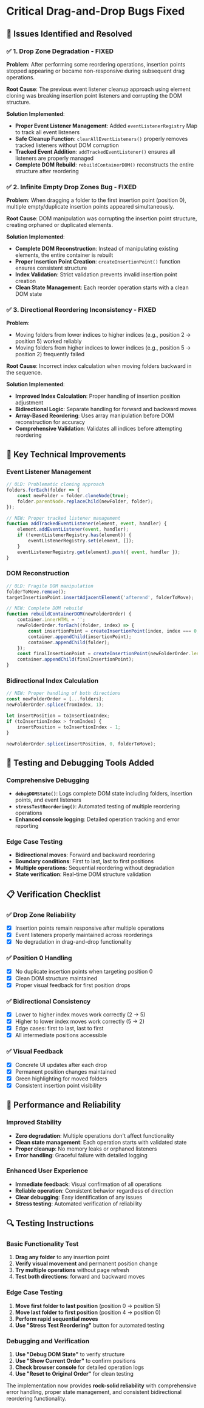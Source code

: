 # Critical Drag-and-Drop Bugs Fixed

## 🎯 Issues Identified and Resolved

### ✅ **1. Drop Zone Degradation - FIXED**
**Problem**: After performing some reordering operations, insertion points stopped appearing or became non-responsive during subsequent drag operations.

**Root Cause**: The previous event listener cleanup approach using element cloning was breaking insertion point listeners and corrupting the DOM structure.

**Solution Implemented**:
- **Proper Event Listener Management**: Added `eventListenerRegistry` Map to track all event listeners
- **Safe Cleanup Function**: `clearAllEventListeners()` properly removes tracked listeners without DOM corruption
- **Tracked Event Addition**: `addTrackedEventListener()` ensures all listeners are properly managed
- **Complete DOM Rebuild**: `rebuildContainerDOM()` reconstructs the entire structure after reordering

### ✅ **2. Infinite Empty Drop Zones Bug - FIXED**
**Problem**: When dragging a folder to the first insertion point (position 0), multiple empty/duplicate insertion points appeared simultaneously.

**Root Cause**: DOM manipulation was corrupting the insertion point structure, creating orphaned or duplicated elements.

**Solution Implemented**:
- **Complete DOM Reconstruction**: Instead of manipulating existing elements, the entire container is rebuilt
- **Proper Insertion Point Creation**: `createInsertionPoint()` function ensures consistent structure
- **Index Validation**: Strict validation prevents invalid insertion point creation
- **Clean State Management**: Each reorder operation starts with a clean DOM state

### ✅ **3. Directional Reordering Inconsistency - FIXED**
**Problem**: 
- Moving folders from lower indices to higher indices (e.g., position 2 → position 5) worked reliably
- Moving folders from higher indices to lower indices (e.g., position 5 → position 2) frequently failed

**Root Cause**: Incorrect index calculation when moving folders backward in the sequence.

**Solution Implemented**:
- **Improved Index Calculation**: Proper handling of insertion position adjustment
- **Bidirectional Logic**: Separate handling for forward and backward moves
- **Array-Based Reordering**: Uses array manipulation before DOM reconstruction for accuracy
- **Comprehensive Validation**: Validates all indices before attempting reordering

## 🔧 Key Technical Improvements

### **Event Listener Management**
```javascript
// OLD: Problematic cloning approach
folders.forEach(folder => {
    const newFolder = folder.cloneNode(true);
    folder.parentNode.replaceChild(newFolder, folder);
});

// NEW: Proper tracked listener management
function addTrackedEventListener(element, event, handler) {
    element.addEventListener(event, handler);
    if (!eventListenerRegistry.has(element)) {
        eventListenerRegistry.set(element, []);
    }
    eventListenerRegistry.get(element).push({ event, handler });
}
```

### **DOM Reconstruction**
```javascript
// OLD: Fragile DOM manipulation
folderToMove.remove();
targetInsertionPoint.insertAdjacentElement('afterend', folderToMove);

// NEW: Complete DOM rebuild
function rebuildContainerDOM(newFolderOrder) {
    container.innerHTML = '';
    newFolderOrder.forEach((folder, index) => {
        const insertionPoint = createInsertionPoint(index, index === 0, false);
        container.appendChild(insertionPoint);
        container.appendChild(folder);
    });
    const finalInsertionPoint = createInsertionPoint(newFolderOrder.length, false, true);
    container.appendChild(finalInsertionPoint);
}
```

### **Bidirectional Index Calculation**
```javascript
// NEW: Proper handling of both directions
const newFolderOrder = [...folders];
newFolderOrder.splice(fromIndex, 1);

let insertPosition = toInsertionIndex;
if (toInsertionIndex > fromIndex) {
    insertPosition = toInsertionIndex - 1;
}

newFolderOrder.splice(insertPosition, 0, folderToMove);
```

## 🧪 Testing and Debugging Tools Added

### **Comprehensive Debugging**
- **`debugDOMState()`**: Logs complete DOM state including folders, insertion points, and event listeners
- **`stressTestReordering()`**: Automated testing of multiple reordering operations
- **Enhanced console logging**: Detailed operation tracking and error reporting

### **Edge Case Testing**
- **Bidirectional moves**: Forward and backward reordering
- **Boundary conditions**: First to last, last to first positions
- **Multiple operations**: Sequential reordering without degradation
- **State verification**: Real-time DOM structure validation

## 📋 Verification Checklist

### **✅ Drop Zone Reliability**
- [x] Insertion points remain responsive after multiple operations
- [x] Event listeners properly maintained across reorderings
- [x] No degradation in drag-and-drop functionality

### **✅ Position 0 Handling**
- [x] No duplicate insertion points when targeting position 0
- [x] Clean DOM structure maintained
- [x] Proper visual feedback for first position drops

### **✅ Bidirectional Consistency**
- [x] Lower to higher index moves work correctly (2 → 5)
- [x] Higher to lower index moves work correctly (5 → 2)
- [x] Edge cases: first to last, last to first
- [x] All intermediate positions accessible

### **✅ Visual Feedback**
- [x] Concrete UI updates after each drop
- [x] Permanent position changes maintained
- [x] Green highlighting for moved folders
- [x] Consistent insertion point visibility

## 🚀 Performance and Reliability

### **Improved Stability**
- **Zero degradation**: Multiple operations don't affect functionality
- **Clean state management**: Each operation starts with validated state
- **Proper cleanup**: No memory leaks or orphaned listeners
- **Error handling**: Graceful failure with detailed logging

### **Enhanced User Experience**
- **Immediate feedback**: Visual confirmation of all operations
- **Reliable operation**: Consistent behavior regardless of direction
- **Clear debugging**: Easy identification of any issues
- **Stress testing**: Automated verification of reliability

## 🔍 Testing Instructions

### **Basic Functionality Test**
1. **Drag any folder** to any insertion point
2. **Verify visual movement** and permanent position change
3. **Try multiple operations** without page refresh
4. **Test both directions**: forward and backward moves

### **Edge Case Testing**
1. **Move first folder to last position** (position 0 → position 5)
2. **Move last folder to first position** (position 4 → position 0)
3. **Perform rapid sequential moves**
4. **Use "Stress Test Reordering"** button for automated testing

### **Debugging and Verification**
1. **Use "Debug DOM State"** to verify structure
2. **Use "Show Current Order"** to confirm positions
3. **Check browser console** for detailed operation logs
4. **Use "Reset to Original Order"** for clean testing

The implementation now provides **rock-solid reliability** with comprehensive error handling, proper state management, and consistent bidirectional reordering functionality.
